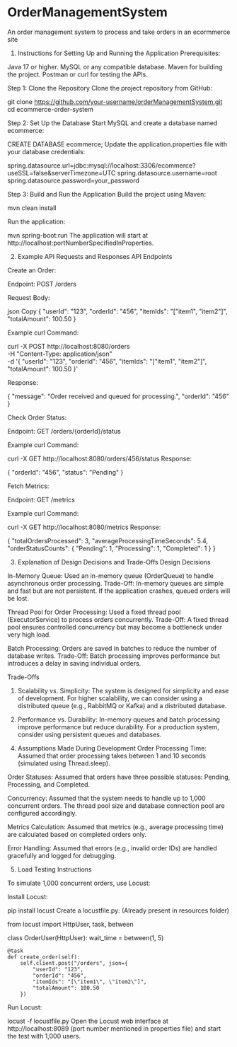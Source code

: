 # OrderManagementSystem
An order management system to process and take orders in an ecormmerce site

1. Instructions for Setting Up and Running the Application
Prerequisites:

Java 17 or higher.
MySQL or any compatible database.
Maven for building the project.
Postman or curl for testing the APIs.

Step 1: Clone the Repository
Clone the project repository from GitHub:

git clone https://github.com/your-username/orderManagementSystem.git
cd ecommerce-order-system

Step 2: Set Up the Database
Start MySQL and create a database named ecommerce:

CREATE DATABASE ecommerce;
Update the application.properties file with your database credentials:

spring.datasource.url=jdbc:mysql://localhost:3306/ecommerce?useSSL=false&serverTimezone=UTC
spring.datasource.username=root
spring.datasource.password=your_password

Step 3: Build and Run the Application
Build the project using Maven:

mvn clean install

Run the application:

mvn spring-boot:run
The application will start at http://localhost:portNumberSpecifiedInProperties.

2. Example API Requests and Responses
API Endpoints

Create an Order:

Endpoint: POST /orders

Request Body:

json
Copy
{
  "userId": "123",
  "orderId": "456",
  "itemIds": "[\"item1\", \"item2\"]",
  "totalAmount": 100.50
}

Example curl Command:

curl -X POST http://localhost:8080/orders \
-H "Content-Type: application/json" \
-d '{
  "userId": "123",
  "orderId": "456",
  "itemIds": "[\"item1\", \"item2\"]",
  "totalAmount": 100.50
}'

Response:

{
  "message": "Order received and queued for processing.",
  "orderId": "456"
}

Check Order Status:

Endpoint: GET /orders/{orderId}/status

Example curl Command:

curl -X GET http://localhost:8080/orders/456/status
Response:

{
  "orderId": "456",
  "status": "Pending"
}

Fetch Metrics:

Endpoint: GET /metrics

Example curl Command:

curl -X GET http://localhost:8080/metrics
Response:

{
  "totalOrdersProcessed": 3,
  "averageProcessingTimeSeconds": 5.4,
  "orderStatusCounts": {
    "Pending": 1,
    "Processing": 1,
    "Completed": 1
  }
}

3. Explanation of Design Decisions and Trade-Offs
Design Decisions

In-Memory Queue:
Used an in-memory queue (OrderQueue) to handle asynchronous order processing.
Trade-Off: In-memory queues are simple and fast but are not persistent. If the application crashes, queued orders will be lost.

Thread Pool for Order Processing:
Used a fixed thread pool (ExecutorService) to process orders concurrently.
Trade-Off: A fixed thread pool ensures controlled concurrency but may become a bottleneck under very high load.

Batch Processing:
Orders are saved in batches to reduce the number of database writes.
Trade-Off: Batch processing improves performance but introduces a delay in saving individual orders.


Trade-Offs

1) Scalability vs. Simplicity:
The system is designed for simplicity and ease of development. For higher scalability, we can consider using a distributed queue (e.g., RabbitMQ or Kafka) and a distributed database.

2) Performance vs. Durability:
In-memory queues and batch processing improve performance but reduce durability. For a production system, consider using persistent queues and databases.

4. Assumptions Made During Development
Order Processing Time:
Assumed that order processing takes between 1 and 10 seconds (simulated using Thread.sleep).

Order Statuses:
Assumed that orders have three possible statuses: Pending, Processing, and Completed.

Concurrency:
Assumed that the system needs to handle up to 1,000 concurrent orders. The thread pool size and database connection pool are configured accordingly.

Metrics Calculation:
Assumed that metrics (e.g., average processing time) are calculated based on completed orders only.

Error Handling:
Assumed that errors (e.g., invalid order IDs) are handled gracefully and logged for debugging.

5. Load Testing Instructions
   
To simulate 1,000 concurrent orders, use Locust:

Install Locust:

pip install locust
Create a locustfile.py: (Already present in resources folder)

from locust import HttpUser, task, between

class OrderUser(HttpUser):
    wait_time = between(1, 5)

    @task
    def create_order(self):
        self.client.post("/orders", json={
            "userId": "123",
            "orderId": "456",
            "itemIds": "[\"item1\", \"item2\"]",
            "totalAmount": 100.50
        })
Run Locust:

locust -f locustfile.py
Open the Locust web interface at http://localhost:8089 (port number mentioned in properties file) and start the test with 1,000 users.
